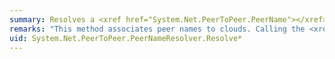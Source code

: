 ```yaml
---
summary: Resolves a <xref href="System.Net.PeerToPeer.PeerName"></xref> object to a <xref href="System.Net.PeerToPeer.PeerNameRecord"></xref> using the PNRP protocol.
remarks: "This method associates peer names to clouds. Calling the <xref:System.Net.PeerToPeer.PeerNameResolver> method is similar to calling the <xref:System.Net.PeerToPeer.PeerNameResolver.Resolve%2A> method for each peer name record in the <xref:System.Net.PeerToPeer.PeerNameRecordCollection>. Note that using the Resolve method on an individual peer name record does not invalidate resolving multiple peer names.  \n  \n For every <xref:System.Net.PeerToPeer.PeerNameResolver.Resolve%2A> method, there is an equivalent <xref:System.Net.PeerToPeer.PeerNameResolver.ResolveAsync%2A> method.  They are identical in the parameters they are passed, except that the ResolveAsync method includes a system token in its parameter list for asynchronous event handling.  \n  \n If the <xref:System.Net.PeerToPeer.Cloud> parameter is not supplied, the method uses the <xref:System.Net.PeerToPeer.Cloud.Available> shortcut to fill in cloud parameters.  If the `maxRecords` parameter is missing, the default value of zero causes an <xref:System.ArgumentOutOfRangeException> exception to be thrown.  \n  \n This event will also be raised if the resolve operation completes in error or is canceled."
uid: System.Net.PeerToPeer.PeerNameResolver.Resolve*
---
```

